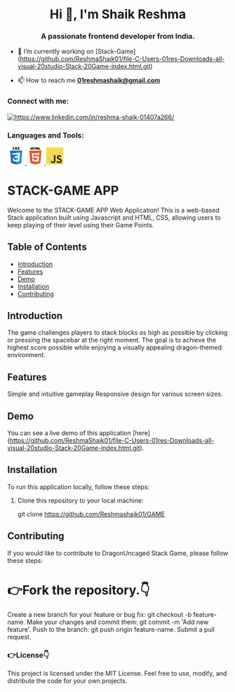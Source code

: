 <h1 align="center">Hi 👋, I'm Shaik Reshma</h1>
<h3 align="center">A passionate frontend developer from India.</h3>

- 🔭 I’m currently working on [Stack-Game] (https://github.com/ReshmaShaik01/file-C-Users-01res-Downloads-all-visual-20studio-Stack-20Game-index.html.git)

- 📫 How to reach me **01reshmashaik@gmail.com**

<h3 align="left">Connect with me:</h3>
<p align="left">
<a href="https://linkedin.com/in/https://linkedin.com/in/reshma-shaik-01407a266/" target="blank"><img align="center" src="https://raw.githubusercontent.com/rahuldkjain/github-profile-readme-generator/master/src/images/icons/Social/linked-in-alt.svg" alt="https://www.linkedin.com/in/reshma-shaik-01407a266/" height="30" width="40" /></a>
</p>

<h3 align="left">Languages and Tools:</h3>
<p align="left"> <a href="https://www.w3schools.com/css/" target="_blank" rel="noreferrer"> <img src="https://raw.githubusercontent.com/devicons/devicon/master/icons/css3/css3-original-wordmark.svg" alt="css3" width="40" height="40"/> </a> <a href="https://www.w3.org/html/" target="_blank" rel="noreferrer"> <img src="https://raw.githubusercontent.com/devicons/devicon/master/icons/html5/html5-original-wordmark.svg" alt="html5" width="40" height="40"/> </a> <a href="https://developer.mozilla.org/en-US/docs/Web/JavaScript" target="_blank" rel="noreferrer"> <img src="https://raw.githubusercontent.com/devicons/devicon/master/icons/javascript/javascript-original.svg" alt="javascript" width="40" height="40"/> </a> </p>

# STACK-GAME APP

Welcome to the STACK-GAME APP Web Application! This is a web-based Stack application built using Javascript and HTML, CSS, allowing users to keep playing of their level using their Game Points.

## Table of Contents

- [Introduction](#introduction)
- [Features](#features)
- [Demo](#demo)
- [Installation](#installation)
- [Contributing](#contributing)
  
## Introduction

The game challenges players to stack blocks as high as possible by clicking or pressing the spacebar at the right moment. The goal is to achieve the highest score possible while enjoying a visually appealing dragon-themed environment.

## Features

Simple and intuitive gameplay
Responsive design for various screen sizes.



## Demo

You can see a live demo of this application [here] (https://github.com/ReshmaShaik01/file-C-Users-01res-Downloads-all-visual-20studio-Stack-20Game-index.html.git). 
 
## Installation

To run this application locally, follow these steps:

1. Clone this repository to your local machine:

   git clone https://github.com/Reshmashaik01/GAME

## Contributing

If you would like to contribute to DragonUncaged Stack Game, please follow these steps:

<h1>👉Fork the repository.👇</h1>
Create a new branch for your feature or bug fix: git checkout -b feature-name.
Make your changes and commit them: git commit -m 'Add new feature'.
Push to the branch: git push origin feature-name.
Submit a pull request.

<h3>👉License👇</h3>
This project is licensed under the MIT License. Feel free to use, modify, and distribute the code for your own projects.
